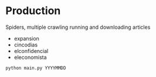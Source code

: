 # Production

Spiders, multiple crawling running and downloading articles

* expansion
* cincodias
* elconfidencial
* eleconomista


```shell
python main.py YYYYMMDD
```
